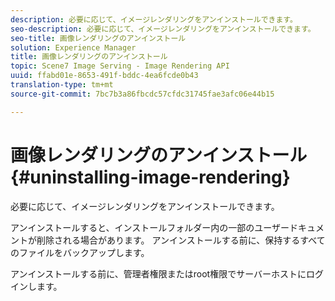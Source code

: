 ```yaml
---
description: 必要に応じて、イメージレンダリングをアンインストールできます。
seo-description: 必要に応じて、イメージレンダリングをアンインストールできます。
seo-title: 画像レンダリングのアンインストール
solution: Experience Manager
title: 画像レンダリングのアンインストール
topic: Scene7 Image Serving - Image Rendering API
uuid: ffabd01e-8653-491f-bddc-4ea6fcde0b43
translation-type: tm+mt
source-git-commit: 7bc7b3a86fbcdc57cfdc31745fae3afc06e44b15

---
```



# 画像レンダリングのアンインストール{#uninstalling-image-rendering}

必要に応じて、イメージレンダリングをアンインストールできます。

アンインストールすると、インストールフォルダー内の一部のユーザードキュメントが削除される場合があります。 アンインストールする前に、保持するすべてのファイルをバックアップします。

アンインストールする前に、管理者権限またはroot権限でサーバーホストにログインします。
